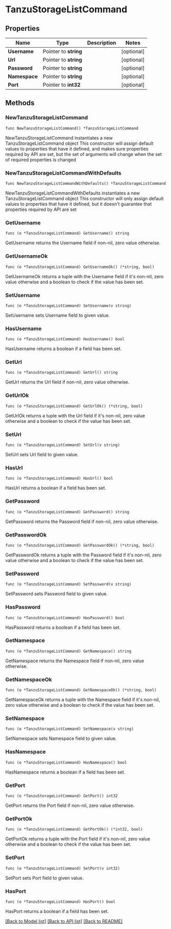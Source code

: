 # TanzuStorageListCommand

## Properties

Name | Type | Description | Notes
------------ | ------------- | ------------- | -------------
**Username** | Pointer to **string** |  | [optional] 
**Url** | Pointer to **string** |  | [optional] 
**Password** | Pointer to **string** |  | [optional] 
**Namespace** | Pointer to **string** |  | [optional] 
**Port** | Pointer to **int32** |  | [optional] 

## Methods

### NewTanzuStorageListCommand

`func NewTanzuStorageListCommand() *TanzuStorageListCommand`

NewTanzuStorageListCommand instantiates a new TanzuStorageListCommand object
This constructor will assign default values to properties that have it defined,
and makes sure properties required by API are set, but the set of arguments
will change when the set of required properties is changed

### NewTanzuStorageListCommandWithDefaults

`func NewTanzuStorageListCommandWithDefaults() *TanzuStorageListCommand`

NewTanzuStorageListCommandWithDefaults instantiates a new TanzuStorageListCommand object
This constructor will only assign default values to properties that have it defined,
but it doesn't guarantee that properties required by API are set

### GetUsername

`func (o *TanzuStorageListCommand) GetUsername() string`

GetUsername returns the Username field if non-nil, zero value otherwise.

### GetUsernameOk

`func (o *TanzuStorageListCommand) GetUsernameOk() (*string, bool)`

GetUsernameOk returns a tuple with the Username field if it's non-nil, zero value otherwise
and a boolean to check if the value has been set.

### SetUsername

`func (o *TanzuStorageListCommand) SetUsername(v string)`

SetUsername sets Username field to given value.

### HasUsername

`func (o *TanzuStorageListCommand) HasUsername() bool`

HasUsername returns a boolean if a field has been set.

### GetUrl

`func (o *TanzuStorageListCommand) GetUrl() string`

GetUrl returns the Url field if non-nil, zero value otherwise.

### GetUrlOk

`func (o *TanzuStorageListCommand) GetUrlOk() (*string, bool)`

GetUrlOk returns a tuple with the Url field if it's non-nil, zero value otherwise
and a boolean to check if the value has been set.

### SetUrl

`func (o *TanzuStorageListCommand) SetUrl(v string)`

SetUrl sets Url field to given value.

### HasUrl

`func (o *TanzuStorageListCommand) HasUrl() bool`

HasUrl returns a boolean if a field has been set.

### GetPassword

`func (o *TanzuStorageListCommand) GetPassword() string`

GetPassword returns the Password field if non-nil, zero value otherwise.

### GetPasswordOk

`func (o *TanzuStorageListCommand) GetPasswordOk() (*string, bool)`

GetPasswordOk returns a tuple with the Password field if it's non-nil, zero value otherwise
and a boolean to check if the value has been set.

### SetPassword

`func (o *TanzuStorageListCommand) SetPassword(v string)`

SetPassword sets Password field to given value.

### HasPassword

`func (o *TanzuStorageListCommand) HasPassword() bool`

HasPassword returns a boolean if a field has been set.

### GetNamespace

`func (o *TanzuStorageListCommand) GetNamespace() string`

GetNamespace returns the Namespace field if non-nil, zero value otherwise.

### GetNamespaceOk

`func (o *TanzuStorageListCommand) GetNamespaceOk() (*string, bool)`

GetNamespaceOk returns a tuple with the Namespace field if it's non-nil, zero value otherwise
and a boolean to check if the value has been set.

### SetNamespace

`func (o *TanzuStorageListCommand) SetNamespace(v string)`

SetNamespace sets Namespace field to given value.

### HasNamespace

`func (o *TanzuStorageListCommand) HasNamespace() bool`

HasNamespace returns a boolean if a field has been set.

### GetPort

`func (o *TanzuStorageListCommand) GetPort() int32`

GetPort returns the Port field if non-nil, zero value otherwise.

### GetPortOk

`func (o *TanzuStorageListCommand) GetPortOk() (*int32, bool)`

GetPortOk returns a tuple with the Port field if it's non-nil, zero value otherwise
and a boolean to check if the value has been set.

### SetPort

`func (o *TanzuStorageListCommand) SetPort(v int32)`

SetPort sets Port field to given value.

### HasPort

`func (o *TanzuStorageListCommand) HasPort() bool`

HasPort returns a boolean if a field has been set.


[[Back to Model list]](../README.md#documentation-for-models) [[Back to API list]](../README.md#documentation-for-api-endpoints) [[Back to README]](../README.md)


